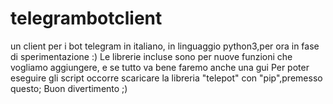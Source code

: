 # telegrambotclient
un client per i bot telegram in italiano, in linguaggio python3,per ora in fase di sperimentazione :)
Le librerie incluse sono per nuove funzioni che vogliamo aggiungere, e se tutto va bene faremo anche una gui 
Per poter eseguire gli script occorre scaricare la libreria "telepot" con "pip",premesso questo;
Buon divertimento ;)
